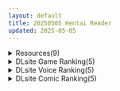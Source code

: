 ```yaml
---
layout: default
title: 20250505 Hentai Reader
updated: 2025-05-05
---
```


<details class='content-parent'>
<summary>
Resources(9)
</summary>
<details class='content-child'>
<summary>
<span class='rss-title'> [P站ID=446171] [おみなえし] こんな幼馴染がいてほしい差分/ 想要这样的青梅竹马差分 1-19[300M] </span> <a class='rss-link' href='https://gmgard.com/gm129185' target='_blank'>&nbsp;</a>
<div class='rss-published'> 🕛 20250504 15:10:45</div>
</summary>
<img src="https://static.gmgard.us/Images/upload/70269042310452083.jpg" /><br /><p>感谢汉化，爷最爱的小甜文更新了，青梅竹马酱真的好可爱。</p>
</details>
<details class='content-child'>
<summary>
<span class='rss-title'> R18资源相关][悬赏金额:200]求一个韩漫:赘婿要通吃 </span> <a class='rss-link' href='https://gmgard.com/gm129184' target='_blank'>&nbsp;</a>
<div class='rss-published'> 🕛 20250504 14:22:00</div>
</summary>
<img src="https://static.gmgard.us/Images/upload/66445042038313202.jpg" /><br /><p>寄人篱下的颓废赘婿 面对美艳老婆只能看不能摸 却意外的睡了更美的大姨子!</p>
</details>
<details class='content-child'>
<summary>
<span class='rss-title'> [R18资源相关][悬赏金额: 800棒棒糖]求一个灰司系列漫画资源  度盘谢谢 </span> <a class='rss-link' href='https://gmgard.com/gm129182' target='_blank'>&nbsp;</a>
<div class='rss-published'> 🕛 20250504 14:22:00</div>
</summary>
<img src="https://static.gmgard.us/Images/upload/43038041919322472.jpg" /><br /><p>&nbsp;[灰司] 近女誘惑 合同温泉旅行編</p>
</details>
<details class='content-child'>
<summary>
<span class='rss-title'> [自购][RJ01383941] [ULTRA ○NE]フォールン・アイ:リマオンの章 </span> <a class='rss-link' href='https://gmgard.com/gm129183' target='_blank'>&nbsp;</a>
<div class='rss-published'> 🕛 20250504 14:20:59</div>
</summary>
<img src="https://static.gmgard.us/Images/upload/41481042004547223.jpg" /><br /><p>自购，系列第三章，第一章地址在https://gmgard.com/gm128607</p>
</details>
<details class='content-child'>
<summary>
<span class='rss-title'> [AI汉化][RJ01366187][袖イオンビーム] 住人めーかー </span> <a class='rss-link' href='https://gmgard.com/gm129181' target='_blank'>&nbsp;</a>
<div class='rss-published'> 🕛 20250504 14:20:59</div>
</summary>
<img src="https://static.gmgard.us/Images/upload/1587041525253992.jpg" /><br /><p>这款游戏允许玩家通过组合2D部件（如发型、脸型、眼睛和服装）来创建并安置公寓住户，名为居民制造者 。
玩家可以打造一个充满纯爱浪漫喜剧的公寓，也可以让所有住户的道德观崩坏，变成一个“自由性爱公寓”。</p>
</details>
<details class='content-child'>
<summary>
<span class='rss-title'> [RJ01377505][やる気Zの叛逆]男水着おさわり </span> <a class='rss-link' href='https://gmgard.com/gm129179' target='_blank'>&nbsp;</a>
<div class='rss-published'> 🕛 20250504 14:20:59</div>
</summary>
<img src="https://static.gmgard.us/Images/upload/14733032357099574.jpg" /><br /><p>普通的摸摸小游戏</p>
</details>
<details class='content-child'>
<summary>
<span class='rss-title'> 【R3666】[りんご★まし〜ん]ダウナー妹がお兄ちんでオホらぶえっちに性長中【アニメ版】 </span> <a class='rss-link' href='https://blog.reimu.net/archives/109968' target='_blank'>&nbsp;</a>
<div class='rss-published'> 🕛 20250504 08:00:23</div>
</summary>
今天是五一假期第四天，继续介绍一部兄妹向作品。（纯爱的） 一部ASMR的动画版本。（常看一酱文章的绅士，应该都 &#8230; <a class="more-link" href="https://blog.reimu.net/archives/109968">继续阅读<span class="screen-reader-text">【R3666】[りんご★まし〜ん]ダウナー妹がお兄ちんでオホらぶえっちに性長中【アニメ版】</span></a>
</details>
<details class='content-child'>
<summary>
<span class='rss-title'> [DOC]【合法ちっぱいAI娘！】思春期りりちゃんとデカチンおじさんが禁断SEX！パパとママには内緒でヤリまくった生ハメ温泉旅行の記録。花野井りり[DAL-006] </span> <a class='rss-link' href='https://www.hacg.icu/wp/100694.html' target='_blank'>&nbsp;</a>
<div class='rss-published'> 🕛 20250504 06:50:48</div>
</summary>
看到很多观众说连看好几天漫画不开心， 打开某通販网站，看见有神奇的AI片今天发售 &#8230; <a href="https://www.hacg.icu/wp/100694.html">继续阅读 <span class="meta-nav">&#8594;</span></a>
</details>
<details class='content-child'>
<summary>
<span class='rss-title'> 【S4838】[アパタイト] 俺は義母に寝取られる ～私たちも見せつけてやればイイのよ…～ / 我NTR了继母 ～如果我们也炫耀一下就好了…～ AI翻译版 </span> <a class='rss-link' href='https://blog.reimu.net/archives/110389' target='_blank'>&nbsp;</a>
<div class='rss-published'> 🕛 20250504 05:00:02</div>
</summary>
比平时早回家的我，目睹了一幕难以置信的景象。 「啊啊……。 爸、爸爸！感觉好舒服啊！」 我的妻子竟然和我父亲有 &#8230; <a class="more-link" href="https://blog.reimu.net/archives/110389">继续阅读<span class="screen-reader-text">【S4838】[アパタイト] 俺は義母に寝取られる ～私たちも見せつけてやればイイのよ…～ / 我NTR了继母 ～如果我们也炫耀一下就好了&#8230;～ AI翻译版</span></a>
</details>

</details>
<details class='content-parent'>
<summary>
DLsite Game Ranking(5)
</summary>
<details class='content-child'>
<summary>
<span class='rss-title'> 【中英日】SiNiSistar2 [ウー] </span> <a class='rss-link' href='https://www.dlsite.com/maniax/work/=/product_id/RJ01169914.html' target='_blank'>&nbsp;</a>
<div class='rss-published'> 🕛 20250505 13:16:20</div>
</summary>
<img src ="http://img.dlsite.jp/modpub/images2/work/doujin/RJ01170000/RJ01169914_img_main.jpg"/><br/>一款以“被敌人打倒时的绝望感、对毁灭·死亡的憧憬、被虐的官能”为主题的简单动作角色扮演游戏。以被诅咒的城镇和周边地区为舞台，玩家将扮演驱除魔物的修女进行战斗。
</details>
<details class='content-child'>
<summary>
<span class='rss-title'> 月装戦姫アオイ [よふかしの友] </span> <a class='rss-link' href='https://www.dlsite.com/maniax/work/=/product_id/RJ01140817.html' target='_blank'>&nbsp;</a>
<div class='rss-published'> 🕛 20250505 13:16:20</div>
</summary>
<img src ="http://img.dlsite.jp/modpub/images2/work/doujin/RJ01141000/RJ01140817_img_main.jpg"/><br/>登場する敵全てに専用エッチイベント！怪物に立ち向かう少女を描く変身ヒロインRPG。
</details>
<details class='content-child'>
<summary>
<span class='rss-title'> FalseMyth2~愛憎のエゴイズム~ [不志陀羅亭] </span> <a class='rss-link' href='https://www.dlsite.com/maniax/work/=/product_id/RJ01357968.html' target='_blank'>&nbsp;</a>
<div class='rss-published'> 🕛 20250505 13:16:20</div>
</summary>
<img src ="http://img.dlsite.jp/modpub/images2/work/doujin/RJ01358000/RJ01357968_img_main.jpg"/><br/>同人RPGの限界に挑戦！ 商業プロ声優×濃密シナリオ×超本格戦闘、ついに不志陀羅亭史上かつて無いクオリティに！
</details>
<details class='content-child'>
<summary>
<span class='rss-title'> 怪盗エフィー [やまなし娘。] </span> <a class='rss-link' href='https://www.dlsite.com/maniax/work/=/product_id/RJ341967.html' target='_blank'>&nbsp;</a>
<div class='rss-published'> 🕛 20250505 13:16:20</div>
</summary>
<img src ="http://img.dlsite.jp/modpub/images2/work/doujin/RJ342000/RJ341967_img_main.jpg"/><br/>敵に犯され、エッチな罠でイかされてもみんなのお宝を取り返す!怪盗×エッチの王道RPG
</details>
<details class='content-child'>
<summary>
<span class='rss-title'> メルフィアス 蒼紅のヴァージェ [dorgel] </span> <a class='rss-link' href='https://www.dlsite.com/maniax/work/=/product_id/RJ01345367.html' target='_blank'>&nbsp;</a>
<div class='rss-published'> 🕛 20250505 13:16:20</div>
</summary>
<img src ="http://img.dlsite.jp/modpub/images2/work/doujin/RJ01346000/RJ01345367_img_main.jpg"/><br/>W寝取られRPG。仄暗い世界に舞い降りた二人の少女が目の前で壊されていく。バトルはアニメ+犯されているヒロインと目が合うNTR戦闘。
</details>

</details>
<details class='content-parent'>
<summary>
DLsite Voice Ranking(5)
</summary>
<details class='content-child'>
<summary>
<span class='rss-title'> ✅期間限定9大特典!✅心ほどける、双子のささやき。～今夜だけ、ふたり占めしたいメイドのお癒しASMR～ [リリムワークス /【兎月りりむ。公式】] </span> <a class='rss-link' href='https://www.dlsite.com/maniax/work/=/product_id/RJ01381270.html' target='_blank'>&nbsp;</a>
<div class='rss-published'> 🕛 20250505 13:16:22</div>
</summary>
<img src ="http://img.dlsite.jp/modpub/images2/work/doujin/RJ01382000/RJ01381270_img_main.jpg"/><br/>ささやき、ふたりじめ。心がほどけるような甘い声。そっと耳元に寄り添う双子のメイドが、ゆるやかにあなたに迫ってくる。特別な夜に、お耳と心のお癒しを。音質にも物語性にもこだわりたい方にオススメの作品です。 CV:兎月りりむ。
</details>
<details class='content-child'>
<summary>
<span class='rss-title'> 【義妹生活ASMR】綾瀬沙季 ～妹であり恋人でもあるダウナーJKに癒やされる生活～【CV:中島由貴】 [MELLOW VOICE] </span> <a class='rss-link' href='https://www.dlsite.com/maniax/work/=/product_id/RJ01364112.html' target='_blank'>&nbsp;</a>
<div class='rss-published'> 🕛 20250505 13:16:22</div>
</summary>
<img src ="http://img.dlsite.jp/modpub/images2/work/doujin/RJ01365000/RJ01364112_img_main.jpg"/><br/>TVアニメ「義妹生活」公式ASMR音声作品が登場。TVアニメで描かれた「その先の物語」。原作小説では描かれなかった「あったかもしれない物語」。妹ではなく恋人でもない、妹であり恋人でもある――不思議で、甘い、関係をお楽しみください。
</details>
<details class='content-child'>
<summary>
<span class='rss-title'> ✅5/14まで早期限定特典✅【密着淫語囁き】メンヘラ×逆レ×強○妊活 ～連続膣内射精でパパ確定♪ 絶対絶対ぜ～ったい逃がさないからねっ♡～【KU100】 [失楽少女] </span> <a class='rss-link' href='https://www.dlsite.com/maniax/work/=/product_id/RJ01366853.html' target='_blank'>&nbsp;</a>
<div class='rss-published'> 🕛 20250505 13:16:22</div>
</summary>
<img src ="http://img.dlsite.jp/modpub/images2/work/doujin/RJ01367000/RJ01366853_img_main.jpg"/><br/>メンヘラ後輩がだ～い好きなあなたを逆レ○プ♡ パパになるまで、何度でも孕ませ中出しで強○妊活♡ CV.みもりあいの様
</details>
<details class='content-child'>
<summary>
<span class='rss-title'> 負けイキオナサポダンジョン [CKD's] </span> <a class='rss-link' href='https://www.dlsite.com/maniax/work/=/product_id/RJ01384156.html' target='_blank'>&nbsp;</a>
<div class='rss-published'> 🕛 20250505 13:16:22</div>
</summary>
<img src ="http://img.dlsite.jp/modpub/images2/work/doujin/RJ01385000/RJ01384156_img_main.jpg"/><br/>サキュバスからオナサポを受けながら、ダンジョンの最深部を目指す音声作品です。負けたいと思うほどクリアが難しくなるため、誘惑や罠をかいくぐり、 最深部へ辿り着いてください。 (クリア音声・・・1種類 負け射精の種類・・・4種類+α)
</details>
<details class='content-child'>
<summary>
<span class='rss-title'> 【対魔忍RPGX】秋山凜子ASMR～超人気AV女優『現役対魔忍』がASMRデビュー!?～ [Lilith [リリス]] </span> <a class='rss-link' href='https://www.dlsite.com/maniax/work/=/product_id/RJ01380254.html' target='_blank'>&nbsp;</a>
<div class='rss-published'> 🕛 20250505 13:16:22</div>
</summary>
<img src ="http://img.dlsite.jp/modpub/images2/work/doujin/RJ01381000/RJ01380254_img_main.jpg"/><br/>対魔忍ASMR第5弾は 現役対魔忍にして大人気AV女優、秋山凜子のASMRデビュー！
</details>

</details>
<details class='content-parent'>
<summary>
DLsite Comic Ranking(5)
</summary>
<details class='content-child'>
<summary>
<span class='rss-title'> 聖女種馬化計画 ～ふたなりを生やされた聖女が魔族たちのパパになるまで～ [聖華快楽書店] </span> <a class='rss-link' href='https://www.dlsite.com/maniax/work/=/product_id/RJ01381702.html' target='_blank'>&nbsp;</a>
<div class='rss-published'> 🕛 20250505 13:16:24</div>
</summary>
<img src ="http://img.dlsite.jp/modpub/images2/work/doujin/RJ01382000/RJ01381702_img_main.jpg"/><br/>つよつよ聖女様にフタナリの淫紋を植え付けて強○発情からの異種姦種付けセックスで快楽堕ちさせる
</details>
<details class='content-child'>
<summary>
<span class='rss-title'> 通勤道中であの娘がみだらな行為をしてくるまとめ話 [嘘つき屋] </span> <a class='rss-link' href='https://www.dlsite.com/maniax/work/=/product_id/RJ01144999.html' target='_blank'>&nbsp;</a>
<div class='rss-published'> 🕛 20250505 13:16:24</div>
</summary>
<img src ="http://img.dlsite.jp/modpub/images2/work/doujin/RJ01145000/RJ01144999_img_main.jpg"/><br/>通勤中に女の子達とえっちな事をする総集編作品
</details>
<details class='content-child'>
<summary>
<span class='rss-title'> 【日文版】色情宾果是什么鬼啊… [あきや] </span> <a class='rss-link' href='https://www.dlsite.com/maniax/work/=/product_id/RJ01329689.html' target='_blank'>&nbsp;</a>
<div class='rss-published'> 🕛 20250505 13:16:24</div>
</summary>
<img src ="http://img.dlsite.jp/modpub/images2/work/doujin/RJ01330000/RJ01329689_img_main.jpg"/><br/>色情宾果到底是什么东西啊…
</details>
<details class='content-child'>
<summary>
<span class='rss-title'> エロRPGの女主人公にTS転生したら…～街エロイベント&敗北エッチで処女喪失～ [しまじや] </span> <a class='rss-link' href='https://www.dlsite.com/maniax/work/=/product_id/RJ01377631.html' target='_blank'>&nbsp;</a>
<div class='rss-published'> 🕛 20250505 13:16:24</div>
</summary>
<img src ="http://img.dlsite.jp/modpub/images2/work/doujin/RJ01378000/RJ01377631_img_main.jpg"/><br/>エロRPGが好きな男子が…転生して女主人公になってしまう！
</details>
<details class='content-child'>
<summary>
<span class='rss-title'> 退魔忍メメリスちゃん [メメリスチャンネル] </span> <a class='rss-link' href='https://www.dlsite.com/maniax/work/=/product_id/RJ01371711.html' target='_blank'>&nbsp;</a>
<div class='rss-published'> 🕛 20250505 13:16:24</div>
</summary>
<img src ="http://img.dlsite.jp/modpub/images2/work/doujin/RJ01372000/RJ01371711_img_main.jpg"/><br/>退魔忍となったメメリスちゃん達が娼婦館へと潜入して調教されちゃうお話です！
</details>

</details>
